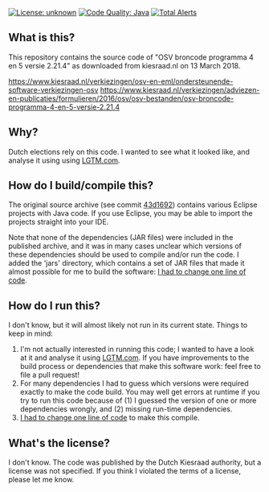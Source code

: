 [![License: unknown](https://img.shields.io/badge/license-unknown-red.svg)](https://www.kiesraad.nl/verkiezingen/osv-en-eml/ondersteunende-software-verkiezingen-osv)
[![Code Quality: Java](https://img.shields.io/lgtm/grade/java/g/sjvs/ondersteunende-software-verkiezingen.svg?logo=lgtm&logoWidth=18)](https://lgtm.com/projects/g/sjvs/ondersteunende-software-verkiezingen/context:java)
[![Total Alerts](https://img.shields.io/lgtm/alerts/g/sjvs/ondersteunende-software-verkiezingen.svg?logo=lgtm&logoWidth=18)](https://lgtm.com/projects/g/sjvs/ondersteunende-software-verkiezingen/alerts)

## What is this?
This repository contains the source code of "OSV broncode programma 4 en 5 versie 2.21.4" as downloaded from kiesraad.nl on 13 March 2018.

https://www.kiesraad.nl/verkiezingen/osv-en-eml/ondersteunende-software-verkiezingen-osv
https://www.kiesraad.nl/verkiezingen/adviezen-en-publicaties/formulieren/2016/osv/osv-bestanden/osv-broncode-programma-4-en-5-versie-2.21.4

## Why?
Dutch elections rely on this code. I wanted to see what it looked like, and analyse it using using [LGTM.com](https://lgtm.com/projects/g/sjvs/ondersteunende-software-verkiezingen/).

## How do I build/compile this?
The original source archive (see commit [43d1692](https://github.com/sjvs/ondersteunende-software-verkiezingen/commit/43d1692bff975ff54f58a00dfc7f03ee8e404c22)) contains various Eclipse projects with Java code. If you use Eclipse, you may be able to import the projects straight into your IDE.

Note that none of the dependencies (JAR files) were included in the published archive, and it was in many cases unclear which versions of these dependencies should be used to compile and/or run the code. I added the 'jars' directory, which contains a set of JAR files that made it almost possible for me to build the software: [I had to change one line of code](https://github.com/sjvs/ondersteunende-software-verkiezingen/commit/879b48b26fac99dfb7c1f2306ae09ea771c0a669).

## How do I run this?
I don't know, but it will almost likely not run in its current state. Things to keep in mind:

1. I'm not actually interested in running this code; I wanted to have a look at it and analyse it using [LGTM.com](https://lgtm.com/projects/g/sjvs/ondersteunende-software-verkiezingen/). If you have improvements to the build process or dependencies that make this software work: feel free to file a pull request!
2. For many dependencies I had to guess which versions were required exactly to make the code build. You may well get errors at runtime if you try to run this code because of (1) I guessed the version of one or more dependencies wrongly, and (2) missing run-time dependencies.
3. [I had to change one line of code](https://github.com/sjvs/ondersteunende-software-verkiezingen/commit/879b48b26fac99dfb7c1f2306ae09ea771c0a669) to make this compile.

## What's the license?
I don't know. The code was published by the Dutch Kiesraad authority, but a license was not specified. If you think I violated the terms of a license, please let me know.
